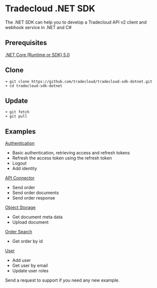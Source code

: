 # Tradecloud .NET SDK

The .NET SDK can help you to develop a Tradecloud API v2 client and webhook service in .NET and C#

## Prerequisites

[.NET Core (Runtime or SDK) 5.0](https://dotnet.microsoft.com/download/dotnet-core/5.0)

## Clone

```
➜ git clone https://github.com/tradecloud/tradecloud-sdk-dotnet.git
➜ cd tradecloud-sdk-dotnet
```

## Update

```
➜ git fetch
➜ git pull
```

## Examples
[Authentication](https://github.com/tradecloud/tradecloud-sdk-dotnet/tree/master/authentication)
- Basic authentication, retrieving access and refresh tokens
- Refresh the access token using the refresh token
- Logout
- Add identity

[API Connector](https://github.com/tradecloud/tradecloud-sdk-dotnet/tree/master/api-connector)
- Send order
- Send order documents
- Send order response

[Object Storage](https://github.com/tradecloud/tradecloud-sdk-dotnet/tree/master/object-storage)
- Get document meta data
- Upload document

[Order Search](https://github.com/tradecloud/tradecloud-sdk-dotnet/tree/master/order-search)
- Get order by id

[User](https://github.com/tradecloud/tradecloud-sdk-dotnet/tree/master/user)
- Add user
- Get user by email
- Update user roles

Send a request to support if you need any new example.
